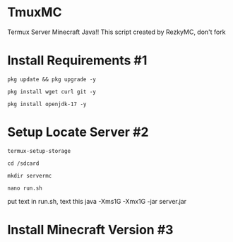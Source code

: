 # TmuxMC
Termux Server Minecraft Java!!
This script created by RezkyMC, don't fork
# Install Requirements #1
<pre><code>pkg update && pkg upgrade -y</code></pre>

<pre><code>pkg install wget curl git -y</code></pre>

<pre><code>pkg install openjdk-17 -y</code></pre>

# Setup Locate Server #2
<pre><code>termux-setup-storage</code></pre>

<pre><code>cd /sdcard</code></pre>

<pre><code>mkdir servermc</code></pre>

<pre><code>nano run.sh</code></pre>

put text in run.sh, text this
java -Xms1G -Xmx1G -jar server.jar 

# Install Minecraft Version #3

